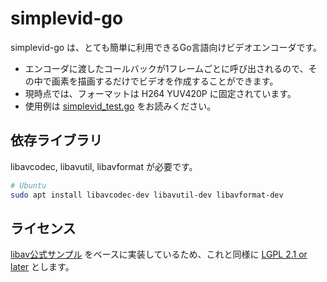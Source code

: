 # simplevid-go

simplevid-go は、とても簡単に利用できるGo言語向けビデオエンコーダです。

- エンコーダに渡したコールバックが1フレームごとに呼び出されるので、その中で画素を描画するだけでビデオを作成することができます。
- 現時点では、フォーマットは H264 YUV420P に固定されています。
- 使用例は [simplevid_test.go](simplevid_test.go) をお読みください。

## 依存ライブラリ

libavcodec, libavutil, libavformat が必要です。

```bash
# Ubuntu
sudo apt install libavcodec-dev libavutil-dev libavformat-dev
```

## ライセンス

[libav公式サンプル](https://libav.org/documentation/doxygen/master/encode_video_8c-example.html) をベースに実装しているため、これと同様に [LGPL 2.1 or later](LICENSE) とします。
